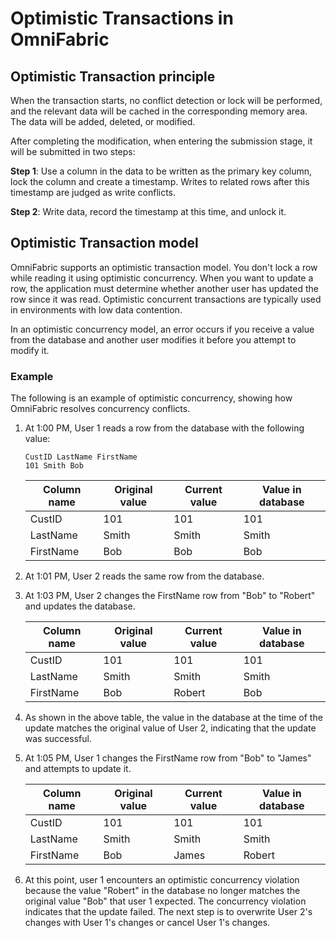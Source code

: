 # Optimistic Transactions in OmniFabric

## Optimistic Transaction principle

When the transaction starts, no conflict detection or lock will be performed, and the relevant data will be cached in the corresponding memory area. The data will be added, deleted, or modified.

After completing the modification, when entering the submission stage, it will be submitted in two steps:

**Step 1**: Use a column in the data to be written as the primary key column, lock the column and create a timestamp. Writes to related rows after this timestamp are judged as write conflicts.

**Step 2**: Write data, record the timestamp at this time, and unlock it.

## Optimistic Transaction model

OmniFabric supports an optimistic transaction model. You don't lock a row while reading it using optimistic concurrency. When you want to update a row, the application must determine whether another user has updated the row since it was read. Optimistic concurrent transactions are typically used in environments with low data contention.

In an optimistic concurrency model, an error occurs if you receive a value from the database and another user modifies it before you attempt to modify it.

### Example

The following is an example of optimistic concurrency, showing how OmniFabric resolves concurrency conflicts.

1. At 1:00 PM, User 1 reads a row from the database with the following value:

    ```
    CustID LastName FirstName
    101 Smith Bob
    ```

    |Column name|Original value|Current value|Value in database|
    |---|---|---|---|
    |CustID|101|101|101|
    |LastName|Smith|Smith|Smith|
    |FirstName|Bob|Bob|Bob|

2. At 1:01 PM, User 2 reads the same row from the database.

3. At 1:03 PM, User 2 changes the FirstName row from "Bob" to "Robert" and updates the database.

    |Column name|Original value|Current value|Value in database|
    |---|---|---|---|
    |CustID|101|101|101|
    |LastName|Smith|Smith|Smith|
    |FirstName|Bob|Robert|Bob|

4. As shown in the above table, the value in the database at the time of the update matches the original value of User 2, indicating that the update was successful.

5. At 1:05 PM, User 1 changes the FirstName row from "Bob" to "James" and attempts to update it.

    |Column name|Original value|Current value|Value in database|
    |---|---|---|---|
    |CustID|101|101|101|
    |LastName|Smith|Smith|Smith|
    |FirstName|Bob|James|Robert|

6. At this point, user 1 encounters an optimistic concurrency violation because the value "Robert" in the database no longer matches the original value "Bob" that user 1 expected. The concurrency violation indicates that the update failed. The next step is to overwrite User 2's changes with User 1's changes or cancel User 1's changes.
